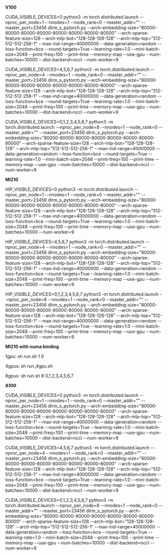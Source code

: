 **V100**

CUDA_VISIBLE_DEVICES=0 python3 -m torch.distributed.launch --nproc_per_node=1 --nnodes=1 --node_rank=0 --master_addr="" --master_port=23456  dlrm_s_pytorch.py --arch-embedding-size="80000-80000-80000-80000-80000-80000-80000-80000" --arch-sparse-feature-size=128 --arch-mlp-bot="128-128-128-128" --arch-mlp-top="512-512-512-256-1" --max-ind-range=40000000 --data-generation=random --loss-function=bce --round-targets=True --learning-rate=1.0 --mini-batch-size=2048 --print-freq=100 --print-time --memory-map --use-gpu --num-batches=10000 --dist-backend=nccl --num-worker=9

CUDA_VISIBLE_DEVICES=4,5,6,7 python3 -m torch.distributed.launch --nproc_per_node=4 --nnodes=1 --node_rank=0 --master_addr="" --master_port=23456  dlrm_s_pytorch.py --arch-embedding-size="80000-80000-80000-80000-80000-80000-80000-80000" --arch-sparse-feature-size=128 --arch-mlp-bot="128-128-128-128" --arch-mlp-top="512-512-512-256-1" --max-ind-range=40000000 --data-generation=random --loss-function=bce --round-targets=True --learning-rate=1.0 --mini-batch-size=2048 --print-freq=100 --print-time --memory-map --use-gpu --num-batches=10000 --dist-backend=nccl --num-worker=9

CUDA_VISIBLE_DEVICES=0,1,2,3,4,5,6,7 python3 -m torch.distributed.launch --nproc_per_node=8 --nnodes=1 --node_rank=0 --master_addr="" --master_port=23456  dlrm_s_pytorch.py --arch-embedding-size="80000-80000-80000-80000-80000-80000-80000-80000" --arch-sparse-feature-size=128 --arch-mlp-bot="128-128-128-128" --arch-mlp-top="512-512-512-256-1" --max-ind-range=40000000 --data-generation=random --loss-function=bce --round-targets=True --learning-rate=1.0 --mini-batch-size=2048 --print-freq=100 --print-time --memory-map --use-gpu --num-batches=10000 --dist-backend=nccl --num-worker=9

**MI210**

HIP_VISIBLE_DEVICES=0 python3 -m torch.distributed.launch --nproc_per_node=1 --nnodes=1 --node_rank=0 --master_addr="" --master_port=23456  dlrm_s_pytorch.py --arch-embedding-size="80000-80000-80000-80000-80000-80000-80000-80000" --arch-sparse-feature-size=128 --arch-mlp-bot="128-128-128-128" --arch-mlp-top="512-512-512-256-1" --max-ind-range=40000000 --data-generation=random --loss-function=bce --round-targets=True --learning-rate=1.0 --mini-batch-size=2048 --print-freq=100 --print-time --memory-map --use-gpu --num-batches=10000 --num-worker=9

HIP_VISIBLE_DEVICES=4,5,6,7 python3 -m torch.distributed.launch --nproc_per_node=4 --nnodes=1 --node_rank=0 --master_addr="" --master_port=23456  dlrm_s_pytorch.py --arch-embedding-size="80000-80000-80000-80000-80000-80000-80000-80000" --arch-sparse-feature-size=128 --arch-mlp-bot="128-128-128-128" --arch-mlp-top="512-512-512-256-1" --max-ind-range=40000000 --data-generation=random --loss-function=bce --round-targets=True --learning-rate=1.0 --mini-batch-size=2048 --print-freq=100 --print-time --memory-map --use-gpu --num-batches=10000 --num-worker=9

HIP_VISIBLE_DEVICES=0,1,2,3,4,5,6,7 python3 -m torch.distributed.launch --nproc_per_node=8 --nnodes=1 --node_rank=0 --master_addr="" --master_port=23456  dlrm_s_pytorch.py --arch-embedding-size="80000-80000-80000-80000-80000-80000-80000-80000" --arch-sparse-feature-size=128 --arch-mlp-bot="128-128-128-128" --arch-mlp-top="512-512-512-256-1" --max-ind-range=40000000 --data-generation=random --loss-function=bce --round-targets=True --learning-rate=1.0 --mini-batch-size=2048 --print-freq=100 --print-time --memory-map --use-gpu --num-batches=10000 --num-worker=9

**MI210 with numa binding**

1gpu: sh run.sh 1 <the log name> 0

4gpus: sh run_4gpu.sh <the log name>

8gpus: sh run.sh 8 <the log name> 0,1,2,3,4,5,6,7

**A100**

CUDA_VISIBLE_DEVICES=0 python3 -m torch.distributed.launch --nproc_per_node=1 --nnodes=1 --node_rank=0 --master_addr="" --master_port=23456  dlrm_s_pytorch.py --arch-embedding-size="80000-80000-80000-80000-80000-80000-80000-80000" --arch-sparse-feature-size=128 --arch-mlp-bot="128-128-128-128" --arch-mlp-top="512-512-512-256-1" --max-ind-range=40000000 --data-generation=random --loss-function=bce --round-targets=True --learning-rate=1.0 --mini-batch-size=2048 --print-freq=100 --print-time --memory-map --use-gpu --num-batches=10000 --dist-backend=nccl --num-worker=9

CUDA_VISIBLE_DEVICES=4,5,6,7 python3 -m torch.distributed.launch --nproc_per_node=4 --nnodes=1 --node_rank=0 --master_addr="" --master_port=23456  dlrm_s_pytorch.py --arch-embedding-size="80000-80000-80000-80000-80000-80000-80000-80000" --arch-sparse-feature-size=128 --arch-mlp-bot="128-128-128-128" --arch-mlp-top="512-512-512-256-1" --max-ind-range=40000000 --data-generation=random --loss-function=bce --round-targets=True --learning-rate=1.0 --mini-batch-size=2048 --print-freq=100 --print-time --memory-map --use-gpu --num-batches=10000 --dist-backend=nccl --num-worker=9

CUDA_VISIBLE_DEVICES=0,1,2,3,4,5,6,7 python3 -m torch.distributed.launch --nproc_per_node=8 --nnodes=1 --node_rank=0 --master_addr="" --master_port=23456  dlrm_s_pytorch.py --arch-embedding-size="80000-80000-80000-80000-80000-80000-80000-80000" --arch-sparse-feature-size=128 --arch-mlp-bot="128-128-128-128" --arch-mlp-top="512-512-512-256-1" --max-ind-range=40000000 --data-generation=random --loss-function=bce --round-targets=True --learning-rate=1.0 --mini-batch-size=2048 --print-freq=100 --print-time --memory-map --use-gpu --num-batches=10000 --dist-backend=nccl --num-worker=9

